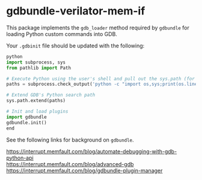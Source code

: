 # gdbundle-verilator-mem-if

This package implements the `gdb_loader` method required by `gdbundle` for loading Python custom commands into GDB.

Your `.gdbinit` file should be updated with the following:

```python
python
import subprocess, sys
from pathlib import Path

# Execute Python using the user's shell and pull out the sys.path (for site-packages)
paths = subprocess.check_output('python -c "import os,sys;print(os.linesep.join(sys.path).strip())"',shell=True).decode("utf-8").split()

# Extend GDB's Python search path
sys.path.extend(paths)

# Init and load plugins
import gdbundle
gdbundle.init()
end
```

See the following links for background on `gdbundle`.

https://interrupt.memfault.com/blog/automate-debugging-with-gdb-python-api  
https://interrupt.memfault.com/blog/advanced-gdb  
https://interrupt.memfault.com/blog/gdbundle-plugin-manager  
